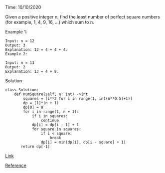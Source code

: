 Time: 10/10/2020

Given a positive integer n, find the least number of perfect square numbers (for example, 1, 4, 9, 16, ...) which sum to n.

Example 1:
```
Input: n = 12
Output: 3 
Explanation: 12 = 4 + 4 + 4.
Example 2:

Input: n = 13
Output: 2
Explanation: 13 = 4 + 9.
```


Solution

```
class Solution:
    def numSquare(self, n: int) ->int
        squares = [i**2 for i in range(1, int(n**0.5)+1)]
        dp = [1]*(n + 1)
        dp[0] = 0
        for i in range(1, n + 1):
            if i in squares:
                continue
            dp[i] = dp[i - 1] + 1
            for square in squares:
                if i < square:
                    break
                dp[i] = min(dp[i], dp[i - square] + 1)
       return dp[-1]
```

[Link](https://leetcode.com/problems/perfect-squares/)

[Reference](https://zhenyu0519.github.io/2020/02/26/lc279/)
